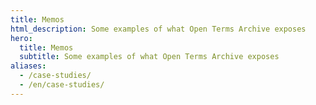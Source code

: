 ```yaml
---
title: Memos
html_description: Some examples of what Open Terms Archive exposes
hero:
  title: Memos
  subtitle: Some examples of what Open Terms Archive exposes
aliases:
  - /case-studies/
  - /en/case-studies/
---
```

